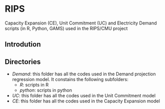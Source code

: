 # RIPS
Capacity Expansion (CE), Unit Commitment (UC) and Electricity Demand scripts (in R, Python, GAMS) used in the RIPS/CMU project


## Introdution


## Directories

- *Demand*: this folder has all the codes used in the Demand projection regression model. It constains the following subfolders:
	- *R*: scripts in R
	- *python*: scripts in python
- *UC*: this folder has all the codes used in the Unit Commitment model
- *CE*: this folder has all the codes used in the Capacity Expansion model